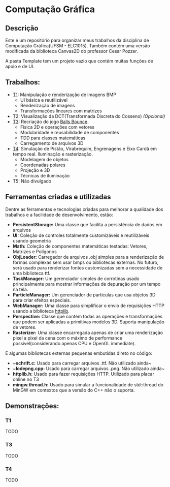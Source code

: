 # Computação Gráfica

## Descrição
Este é um repositório para organizar meus trabalhos da disciplina de
Computação Gráfica(UFSM - ELC1015). Também contém uma versão modificada
da biblioteca Canvas2D do professor Cesar Pozzer.

A pasta Template tem um projeto vazio que contém muitas funções de apoio
e de UI.

## Trabalhos:
* [T1](./Trab1RodrigoAppelt): Manipulação e renderização de imagens BMP
  * UI básica e reutilizável
  * Renderização de imagens
  * Transformações lineares com matrizes
* T2: Visualização da DCT(Transformada Discreta do Cosseno) _(Opcional)_
* [T3](./Trab3RodrigoAppelt): Recriação do jogo [Balls Bounce](https://play.google.com/store/apps/details?id=com.gimica.ballbounce&hl=en_US).
  * Física 2D e operações com vetores
  * Modularidade e reusabilidade de componentes
  * TDD para classes matemáticas
  * Carregamento de arquivos 3D
* [T4](./Trab4RodrigoAppelt): Simulação de Pistão, Virabrequim, Engrenagens e Eixo Cardã em tempo real. Iluminação e rasterização.
  * Modelagem de objetos
  * Coordenadas polares
  * Projeção e 3D
  * Técnicas de iluminação
* T5: Não divulgado

## Ferramentas criadas e utilizadas

Dentre as ferramentas e tecnologias criadas para melhorar a qualidade dos trabalhos
e a facilidade de desenvolvimento, estão:
* **PersistentStorage:** Uma classe que facilita a persistência de dados em arquivos
* **UI:** Coleção de controles totalmente customizáveis e reutilizáveis usando geometria
* **Math:** Coleção de componentes matemáticas testadas: Vetores, Matrizes e Polígonos
* **ObjLoader:** Carregador de arquivos .obj simples para a renderização de formas complexas
  sem usar bmps ou bibliotecas externas. No futuro, será usado para renderizar fontes
  customizadas sem a necessidade de uma biblioteca ttf.
* **TaskManager:** Um gerenciador simples de corrotinas usado principalmente para mostrar
  informações de depuração por um tempo na tela.
* **ParticleManager:** Um gerenciador de partículas que usa objetos 3D para criar efeitos
  especiais.
* **WebManager:** Uma classe para simplificar o envio de requisições HTTP usando a biblioteca
  [httplib](https://github.com/Agentew04/cg/tree/main/Trab3RodrigoAppelt).
* **Perspective:** Classe que contém todas as operações e transformações que podem ser
   aplicadas a primitivas modelos 3D. Suporta manipulação de vetores.
* **Rasterizer:** Uma classe encarregada apenas de criar uma renderização pixel a pixel
   da cena com o máximo de performance possível(considerando apenas CPU e OpenGL immediate).

E algumas bibliotecas externas pequenas embutidas direto no código:
* ~**schrift.c:** Usado para carregar arquivos .ttf. Não utilizado ainda~
* ~**lodepng.cpp:** Usado para carregar arquivos .png. Não utilizado ainda~
* **httplib.h:** Usado para fazer requisições HTTP. Utilizado para placar online no T3
* **mingw.thread.h:** Usado para simular a funcionalidade de std::thread do MinGW em contextos
   que a versão do C++ não o suporta.

## Demonstrações:

### T1
TODO
### T3
TODO
### T4
TODO
